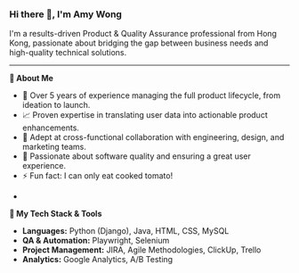 ### Hi there 👋, I'm Amy Wong

I'm a results-driven Product & Quality Assurance professional from Hong Kong, passionate about bridging the gap between business needs and high-quality technical solutions.

---

**🔹 About Me**
* 🚀 Over 5 years of experience managing the full product lifecycle, from ideation to launch.
* 📈 Proven expertise in translating user data into actionable product enhancements.
* 🤝 Adept at cross-functional collaboration with engineering, design, and marketing teams.
* 🐞 Passionate about software quality and ensuring a great user experience.
* ⚡ Fun fact: I can only eat cooked tomato!
- 
**🔹 My Tech Stack & Tools**

* **Languages:** Python (Django), Java, HTML, CSS, MySQL
* **QA & Automation:** Playwright, Selenium
* **Project Management:** JIRA, Agile Methodologies, ClickUp, Trello
* **Analytics:** Google Analytics, A/B Testing

<!---
Amy-ling/Amy-ling is a ✨ special ✨ repository because its `README.md` (this file) appears on your GitHub profile.
You can click the Preview link to take a look at your changes.
--->
